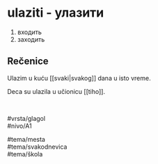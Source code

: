 # ulaziti - улазити

1. входить  
2. заходить

## Rečenice

Ulazim u kuću [[svaki|svakog]] dana u isto vreme.

Deca su ulazila u učionicu [[tiho]].

<br>

#vrsta/glagol  
#nivo/A1  

#tema/mesta  
#tema/svakodnevica  
#tema/škola  
